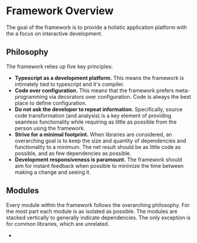 Framework Overview
====

The goal of the framework is to provide a holistic application platform with the a focus on interactive development.

## Philosophy
The framework relies up five key principles:
* **Typescript as a development platform.**  This means the framework is intimately tied to typescript and it's compiler.
* **Code over configuration.**  This means that the framework prefers meta-programming via decorators over configuration.  Code is always the best place to define configuration.
* **Do not ask the developer to repeat information.**  Specifically, source code transformation (and analysis) is a key element of providing seamless functionality while requiring as little as possible from the person using the framework.
* **Strive for a minimal footprint.**  When libraries are considered, an overarching goal is to keep the size and quantity of dependencies and functionality to a minimum.  The net result should be as little code as possible, and as few dependencies as possible.
* **Development responsiveness is paramount.**  The framework should aim for instant feedback when possible to minimize the time between making a change and seeing it.


## Modules
Every module within the framework follows the overarching philosophy.  For the most part each module is as isolated as possible.  The modules are stacked vertically to generally indicate dependencies.  The only exception is for common libraries, which are unrelated.

<div class="modules">
  <div [class]="page.path" *ngFor="let page of pages">
    <a [routerLink]="'/docs/' + page.path" [innerHtml]="page.title"></a>
    <ul *ngIf="page.subs && page.subs.length">
      <li class="sub" *ngFor="let sub of page.subs">
        <a [routerLink]="'/docs/' + page.path" [fragment]="sub.path" [innerHtml]="sub.title"></a>
      </li>
    </ul>
  </div>
</div>